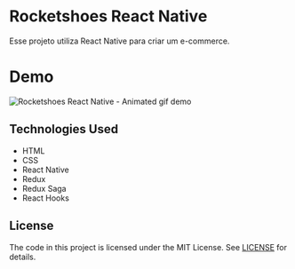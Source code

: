 # Rocketshoes React Native

Esse projeto utiliza React Native para criar um e-commerce.

# Demo

![Rocketshoes React Native - Animated gif demo](demo/demo.gif)

## Technologies Used
* HTML
* CSS
* React Native
* Redux
* Redux Saga
* React Hooks

## License

The code in this project is licensed under the MIT License. See [LICENSE](LICENSE) for details.
